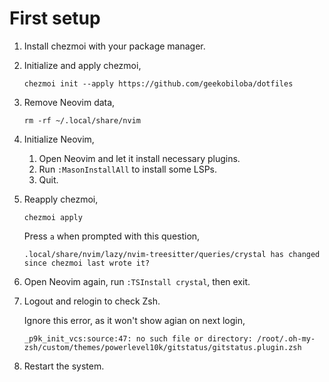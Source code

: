 #   First setup

1.  Install chezmoi with your package manager.
2.  Initialize and apply chezmoi,

    ```shell
    chezmoi init --apply https://github.com/geekobiloba/dotfiles
    ```

3.  Remove Neovim data,

    ```shell
    rm -rf ~/.local/share/nvim
    ```

4.  Initialize Neovim,

    1.  Open Neovim and let it install necessary plugins.
    2.  Run `:MasonInstallAll` to install some LSPs.
    3.  Quit.

5.  Reapply chezmoi,

    ```shell
    chezmoi apply
    ```

    Press `a` when prompted with this question,

    ```
    .local/share/nvim/lazy/nvim-treesitter/queries/crystal has changed since chezmoi last wrote it?
    ```

6.  Open Neovim again, run `:TSInstall crystal`, then exit.

7.  Logout and relogin to check Zsh.

    Ignore this error, as it won't show agian on next login,

    ```shell
    _p9k_init_vcs:source:47: no such file or directory: /root/.oh-my-zsh/custom/themes/powerlevel10k/gitstatus/gitstatus.plugin.zsh
    ```

8.  Restart the system.

